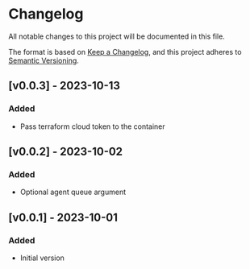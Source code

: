 # Changelog

All notable changes to this project will be documented in this file.

The format is based on [Keep a Changelog](https://keepachangelog.com/en/1.0.0/),
and this project adheres to [Semantic Versioning](https://semver.org/spec/v2.0.0.html).

## [v0.0.3] - 2023-10-13

### Added

- Pass terraform cloud token to the container

## [v0.0.2] - 2023-10-02

### Added

- Optional agent queue argument

## [v0.0.1] - 2023-10-01

### Added

- Initial version
